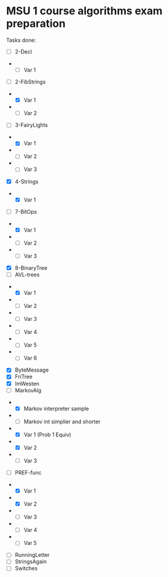 # MSU 1 course algorithms exam preparation

Tasks done:
- [ ] 2-Decl
- - [ ] Var 1
- [ ] 2-FibStrings
- - [x] Var 1
- - [ ] Var 2
- [ ] 3-FairyLights
- - [x] Var 1
- - [ ] Var 2
- - [ ] Var 3
- [x] 4-Strings
- - [x] Var 1
- [ ] 7-BitOps
- - [x] Var 1
- - [ ] Var 2
- - [ ] Var 3
- [x] 8-BinaryTree
- [ ] AVL-trees
- - [x] Var 1
- - [ ] Var 2
- - [ ] Var 3
- - [ ] Var 4
- - [ ] Var 5
- - [ ] Var 6
- [x] ByteMessage
- [x] FriTree
- [x] ImWesten
- [ ] MarkovAlg
- - [x] Markov interpreter sample
- - [ ] Markov int simplier and shorter
- - [x] Var 1 (Prob 1 Equiv)
- - [x] Var 2
- - [ ] Var 3
- [ ] PREF-func
- - [x] Var 1
- - [x] Var 2
- - [ ] Var 3
- - [ ] Var 4
- - [ ] Var 5
- [ ] RunningLetter
- [ ] StringsAgain
- [ ] Switches
